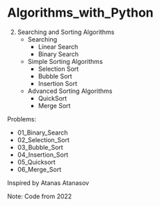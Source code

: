 # Algorithms_with_Python

2. Searching and Sorting Algorithms
    - Searching
        - Linear Search
        - Binary Search
    - Simple Sorting Algorithms
        - Selection Sort
        - Bubble Sort
        - Insertion Sort
    - Advanced Sorting Algorithms
        - QuickSort
        - Merge Sort

Problems:
- 01_Binary_Search
- 02_Selection_Sort
- 03_Bubble_Sort
- 04_Insertion_Sort
- 05_Quicksort
- 06_Merge_Sort

Inspired by Atanas Atanasov

Note: Code from 2022
